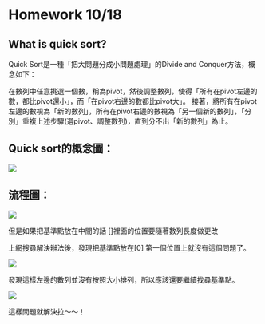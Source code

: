 # Homework 10/18
## What is quick sort?
Quick Sort是一種「把大問題分成小問題處理」的Divide and Conquer方法，概念如下：

在數列中任意挑選一個數，稱為pivot，然後調整數列，使得「所有在pivot左邊的數，都比pivot還小」，而「在pivot右邊的數都比pivot大」。
接著，將所有在pivot左邊的數視為「新的數列」，所有在pivot右邊的數視為「另一個新的數列」，「分別」重複上述步驟(選pivot、調整數列)，直到分不出「新的數列」為止。
![]()
## Quick sort的概念圖：
![](https://github.com/Teresakao0421/teresa/blob/master/quick%20sort/images/概念圖.jpg)
## 流程圖：
![](https://github.com/Teresakao0421/teresa/blob/master/quick%20sort/images/第一個圖.jpg)

但是如果把基準點放在中間的話
[]裡面的位置要隨著數列長度做更改

上網搜尋解決辦法後，發現把基準點放在[0]
第一個位置上就沒有這個問題了。

![](https://github.com/Teresakao0421/teresa/blob/master/quick%20sort/images/第二個圖.jpg)

發現這樣左邊的數列並沒有按照大小排列，所以應該還要繼續找尋基準點。

![](https://github.com/Teresakao0421/teresa/blob/master/quick%20sort/images/第三張圖.jpg)


這樣問題就解決拉～～！
